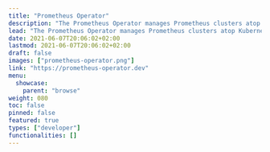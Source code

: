 ```yaml
---
title: "Prometheus Operator"
description: "The Prometheus Operator manages Prometheus clusters atop Kubernetes."
lead: "The Prometheus Operator manages Prometheus clusters atop Kubernetes."
date: 2021-06-07T20:06:02+02:00
lastmod: 2021-06-07T20:06:02+02:00
draft: false
images: ["prometheus-operator.png"]
link: "https://prometheus-operator.dev"
menu:
  showcase:
    parent: "browse"
weight: 080
toc: false
pinned: false
featured: true
types: ["developer"]
functionalities: []
---
```

